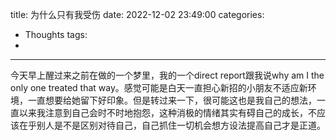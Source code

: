title: 为什么只有我受伤
date: 2022-12-02 23:49:00
categories:
- Thoughts
tags:
-
---

今天早上醒过来之前在做的一个梦里，我的一个direct report跟我说why am I the only one treated that way。感觉可能是白天一直担心新招的小朋友不适应新环境，一直想要给她留下好印象。但是转过来一下，很可能这也是我自己的想法，一直以来我注意到自己会时不时地抱怨，这种消极的情绪其实有碍自己的成长，不应该在乎别人是不是区别对待自己，自己抓住一切机会想方设法提高自己才是正道。